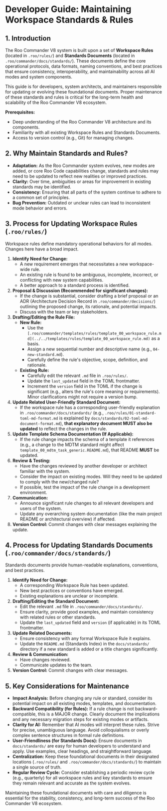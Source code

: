 # Developer Guide: Maintaining Workspace Standards & Rules

## 1. Introduction

The Roo Commander V8 system is built upon a set of **Workspace Rules** (located in `.roo/rules/`) and **Standards Documents** (located in `.roo/commander/docs/standards/`). These documents define the core operational protocols, data formats, naming conventions, and best practices that ensure consistency, interoperability, and maintainability across all AI modes and system components.

This guide is for developers, system architects, and maintainers responsible for updating or evolving these foundational documents. Proper maintenance of these standards and rules is critical for the long-term health and scalability of the Roo Commander V8 ecosystem.

**Prerequisites:**
*   Deep understanding of the Roo Commander V8 architecture and its components.
*   Familiarity with all existing Workspace Rules and Standards Documents.
*   Access to version control (e.g., Git) for managing changes.

## 2. Why Maintain Standards and Rules?

*   **Adaptation:** As the Roo Commander system evolves, new modes are added, or core Roo Code capabilities change, standards and rules may need to be updated to reflect new realities or improved practices.
*   **Clarity:** Over time, ambiguities or areas for improvement in existing standards may be identified.
*   **Consistency:** Ensuring that all parts of the system continue to adhere to a common set of principles.
*   **Bug Prevention:** Outdated or unclear rules can lead to inconsistent mode behavior and errors.

## 3. Process for Updating Workspace Rules (`.roo/rules/`)

Workspace rules define mandatory operational behaviors for all modes. Changes here have a broad impact.

1.  **Identify Need for Change:**
    *   A new requirement emerges that necessitates a new workspace-wide rule.
    *   An existing rule is found to be ambiguous, incomplete, incorrect, or conflicting with new system capabilities.
    *   A better approach to a standard process is identified.
2.  **Proposal & Discussion (Recommended for significant changes):**
    *   If the change is substantial, consider drafting a brief proposal or an ADR (Architecture Decision Record in `.roo/commander/decisions/`) outlining the proposed change, its rationale, and potential impacts.
    *   Discuss with the team or key stakeholders.
3.  **Drafting/Editing the Rule File:**
    *   **New Rule:**
        *   Use the `[.roo/commander/templates/rules/template_00_workspace_rule.md](../../templates/rules/template_00_workspace_rule.md)` as a basis.
        *   Assign a new sequential number and descriptive name (e.g., `04-new-standard.md`).
        *   Carefully define the rule's objective, scope, definition, and rationale.
    *   **Existing Rule:**
        *   Carefully edit the relevant `.md` file in `.roo/rules/`.
        *   Update the `last_updated` field in the TOML frontmatter.
        *   Increment the `version` field in the TOML if the change is significant (e.g., alters the rule's core meaning or requirements). Minor clarifications might not require a version bump.
4.  **Update Related User-Friendly Standard Document:**
    *   If the workspace rule has a corresponding user-friendly explanation in `.roo/commander/docs/standards/` (e.g., `.roo/rules/01-standard-toml-md-format.md` is explained by `docs/standards/02-toml-md-document-format.md`), **that explanatory document MUST also be updated** to reflect the changes in the rule.
5.  **Update Template Schema Documentation (If Applicable):**
    *   If the rule change impacts the schema of a template it references (e.g., a change to the MDTM standard might affect `template_00_mdtm_task_generic.README.md`), that README **MUST** be updated.
6.  **Review & Testing:**
    *   Have the changes reviewed by another developer or architect familiar with the system.
    *   Consider the impact on existing modes. Will they need to be updated to comply with the new/changed rule?
    *   If possible, test the impact of the rule change in a development environment.
7.  **Communication:**
    *   Announce significant rule changes to all relevant developers and users of the system.
    *   Update any overarching system documentation (like the main project README or architectural overview) if affected.
8.  **Version Control:** Commit changes with clear messages explaining the update.

## 4. Process for Updating Standards Documents (`.roo/commander/docs/standards/`)

Standards documents provide human-readable explanations, conventions, and best practices.

1.  **Identify Need for Change:**
    *   A corresponding Workspace Rule has been updated.
    *   New best practices or conventions have emerged.
    *   Existing explanations are unclear or incomplete.
2.  **Drafting/Editing the Standard Document:**
    *   Edit the relevant `.md` file in `.roo/commander/docs/standards/`.
    *   Ensure clarity, provide good examples, and maintain consistency with related rules or other standards.
    *   Update the `last_updated` field and `version` (if applicable) in its TOML frontmatter.
3.  **Update Related Documents:**
    *   Ensure consistency with any formal Workspace Rule it explains.
    *   Update the `README.md` (Standards Index) in the `docs/standards/` directory if a new standard is added or a title changes significantly.
4.  **Review & Communication:**
    *   Have changes reviewed.
    *   Communicate updates to the team.
5.  **Version Control:** Commit changes with clear messages.

## 5. Key Considerations for Maintenance

*   **Impact Analysis:** Before changing any rule or standard, consider its potential impact on all existing modes, templates, and documentation.
*   **Backward Compatibility (for Rules):** If a rule change is not backward-compatible, this is a MAJOR change. Clearly document the implications and any necessary migration steps for existing modes or artifacts.
*   **Clarity for AI:** Remember that AI modes will interpret these rules. Strive for precise, unambiguous language. Avoid colloquialisms or overly complex sentence structures in formal rule definitions.
*   **User-Friendliness (for Standards Docs):** Ensure documents in `docs/standards/` are easy for human developers to understand and apply. Use examples, clear headings, and straightforward language.
*   **Centralization:** Keep these foundational documents in their designated locations (`.roo/rules/` and `.roo/commander/docs/standards/`) to maintain a single source of truth.
*   **Regular Review Cycle:** Consider establishing a periodic review cycle (e.g., quarterly) for all workspace rules and key standards to ensure they remain relevant and accurate as the system evolves.

Maintaining these foundational documents with care and diligence is essential for the stability, consistency, and long-term success of the Roo Commander V8 ecosystem.